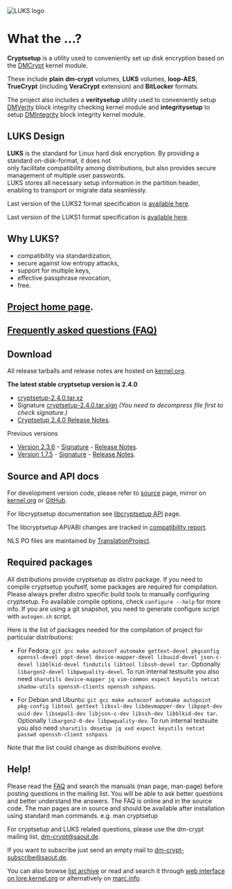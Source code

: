 ![LUKS logo](https://gitlab.com/cryptsetup/cryptsetup/wikis/luks-logo.png)

What the ...?
=============
**Cryptsetup** is a utility used to conveniently set up disk encryption based
on the [DMCrypt](https://gitlab.com/cryptsetup/cryptsetup/wikis/DMCrypt) kernel module.

These include **plain** **dm-crypt** volumes, **LUKS** volumes, **loop-AES**,
**TrueCrypt** (including **VeraCrypt** extension) and **BitLocker** formats.

The project also includes a **veritysetup** utility used to conveniently setup
[DMVerity](https://gitlab.com/cryptsetup/cryptsetup/wikis/DMVerity) block integrity checking kernel module
and **integritysetup** to setup
[DMIntegrity](https://gitlab.com/cryptsetup/cryptsetup/wikis/DMIntegrity) block integrity kernel module.


LUKS Design
-----------
**LUKS** is the standard for Linux hard disk encryption. By providing a standard on-disk-format, it does not  
only facilitate compatibility among distributions, but also provides secure management of multiple user passwords.  
LUKS stores all necessary setup information in the partition header, enabling to transport or migrate data seamlessly.

Last version of the LUKS2 format specification is
[available here](https://gitlab.com/cryptsetup/LUKS2-docs).

Last version of the LUKS1 format specification is
[available here](https://www.kernel.org/pub/linux/utils/cryptsetup/LUKS_docs/on-disk-format.pdf).

Why LUKS?
---------
 * compatibility via standardization,
 * secure against low entropy attacks,
 * support for multiple keys,
 * effective passphrase revocation,
 * free.

[Project home page](https://gitlab.com/cryptsetup/cryptsetup/).
-----------------

[Frequently asked questions (FAQ)](https://gitlab.com/cryptsetup/cryptsetup/wikis/FrequentlyAskedQuestions)
--------------------------------

Download
--------
All release tarballs and release notes are hosted on [kernel.org](https://www.kernel.org/pub/linux/utils/cryptsetup/).

**The latest stable cryptsetup version is 2.4.0**
  * [cryptsetup-2.4.0.tar.xz](https://www.kernel.org/pub/linux/utils/cryptsetup/v2.4/cryptsetup-2.4.0.tar.xz)
  * Signature [cryptsetup-2.4.0.tar.sign](https://www.kernel.org/pub/linux/utils/cryptsetup/v2.4/cryptsetup-2.4.0.tar.sign)
    _(You need to decompress file first to check signature.)_
  * [Cryptsetup 2.4.0 Release Notes](https://www.kernel.org/pub/linux/utils/cryptsetup/v2.4/v2.4.0-ReleaseNotes).

Previous versions
 * [Version 2.3.6](https://www.kernel.org/pub/linux/utils/cryptsetup/v2.3/cryptsetup-2.3.6.tar.xz) -
   [Signature](https://www.kernel.org/pub/linux/utils/cryptsetup/v2.3/cryptsetup-2.3.6.tar.sign) -
   [Release Notes](https://www.kernel.org/pub/linux/utils/cryptsetup/v2.3/v2.3.6-ReleaseNotes).
 * [Version 1.7.5](https://www.kernel.org/pub/linux/utils/cryptsetup/v1.7/cryptsetup-1.7.5.tar.xz) -
   [Signature](https://www.kernel.org/pub/linux/utils/cryptsetup/v1.7/cryptsetup-1.7.5.tar.sign) -
   [Release Notes](https://www.kernel.org/pub/linux/utils/cryptsetup/v1.7/v1.7.5-ReleaseNotes).

Source and API docs
-------------------
For development version code, please refer to [source](https://gitlab.com/cryptsetup/cryptsetup/tree/master) page,
mirror on [kernel.org](https://git.kernel.org/cgit/utils/cryptsetup/cryptsetup.git/) or [GitHub](https://github.com/mbroz/cryptsetup).

For libcryptsetup documentation see [libcryptsetup API](https://mbroz.fedorapeople.org/libcryptsetup_API/) page.

The libcryptsetup API/ABI changes are tracked in [compatibility report](https://abi-laboratory.pro/tracker/timeline/cryptsetup/).

NLS PO files are maintained by [TranslationProject](https://translationproject.org/domain/cryptsetup.html).

Required packages
-----------------
All distributions provide cryptsetup as distro package. If you need to compile cryptsetup youfself, some packages are required for compilation. Please always prefer distro specific build tools to manually configuring cryptsetup.
Fo available compile options, check ``configure --help`` for more info. If you are using a git snapshot, you need to generate configure script with ``autogen.sh`` script.

Here is the list of packages needed for the compilation of project for particular distributions:
 * For Fedora: `git gcc make autoconf automake gettext-devel pkgconfig openssl-devel popt-devel device-mapper-devel libuuid-devel json-c-devel libblkid-devel findutils libtool libssh-devel tar`. Optionally `libargon2-devel libpwquality-devel`. To run internal testsuite you also need `sharutils device-mapper jq vim-common expect keyutils netcat shadow-utils openssh-clients openssh sshpass`.

 * For Debian and Ubuntu: `git gcc make autoconf automake autopoint pkg-config libtool gettext libssl-dev libdevmapper-dev libpopt-dev uuid-dev libsepol1-dev libjson-c-dev libssh-dev libblkid-dev tar`. Optionally `libargon2-0-dev libpwquality-dev`. To run internal testsuite you also need `sharutils dmsetup jq xxd expect keyutils netcat passwd openssh-client sshpass`

Note that the list could change as distributions evolve.

Help!
-----
Please read the [FAQ](https://gitlab.com/cryptsetup/cryptsetup/wikis/FrequentlyAskedQuestions) and search the manuals (man page, man-page) before posting questions in the mailing list.   You will be able to ask better questions and better understand the answers.  The FAQ is online and in the source code.  The man pages are in source and should be available after installation using standard man commands.  e.g.  man cryptsetup

For cryptsetup and LUKS related questions, please use the dm-crypt mailing list, [dm-crypt@saout.de](mailto:dm-crypt@saout.de).

If you want to subscribe just send an empty mail to [dm-crypt-subscribe@saout.de](mailto:dm-crypt-subscribe@saout.de).

You can also browse [list archive](https://www.saout.de/pipermail/dm-crypt/) or read and search it through
[web interface on lore.kernel.org](https://lore.kernel.org/dm-crypt/) or alternatively on [marc.info](https://marc.info/?l=dm-crypt).
